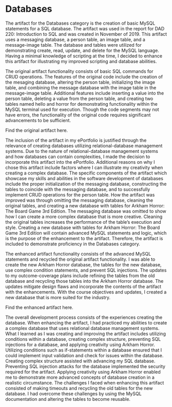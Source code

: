 # Databases

The artifact for the Databases category is the creation of basic MySQL statements for a SQL database. The artifact was used in the report for DAD 220: Introduction to SQL and was created in November of 2019. This artifact uses a messaging database, a person table, an image table, and a message-image table. The database and tables were utilized for demonstrating create, read, update, and delete for the MySQL language. Having a minimal knowledge of scripting at the time, I decided to enhance this artifact for illustrating my improved scripting and database abilities.

The original artifact functionality consists of basic SQL commands for CRUD operations. The features of the original code include the creation of the mesaging database, altering the person table, initializing the image table, and combining the message database with the image table in the message-image table. Additional features include inserting a value into the person table, deleting a value from the person table, and creating two tables named hello and horror for demonstrating functionality within the MySQL terminal used for execution. Though the code segments may not have errors, the functionality of the original code requires significant advancements to be sufficient. 


Find the original artifact here. 

The inclusion of the artifact in my ePortfolio is justified through the relevance of creating databases utilizing relational-database management systems. Due to the nature of relational-database management systems and how databases can contain complexities, I made the decision to incorporate this artifact into the ePortfolio. Additional reasons on why I chose this artifact include factors where I can illustrate my creativity when creating a complex database. The specific components of the artifact which showcase my skills and abilities in the software development of databases include the proper initialization of the messaging database, constructing the tables to coincide with the messaging database, and to successfully implement CRUD operations for the person table. How the artifact was improved was through omitting the messaging database, cleaning the original tables, and creating a new database with tables for Arkham Horror: The Board Game 3rd Edition. The messaging database was omitted to show how I can create a more complex database that is more creative. Cleaning the original tables increases the performance of the table’s execution and style. Creating a new database with tables for Arkham Horror: The Board Game 3rd Edition will contain advanced MySQL statements and logic, which is the purpose of the enhancement to the artifact. Therefore, the artifact is included to demonstrate proficiency in the Databases category. 

The enhanced artifact functionality consists of the advanced MySQL statements and recycled the original artifact functionality. I was able to create the new Arkham Horror database, the tables for the new database, use complex condition statements, and prevent SQL injections. The updates to my outcome-coverage plans include refining the tables from the old database and recycling those tables into the Arkham Horror database. The updates mitigate design flaws and incorporate the contents of the artifact with the enhancements. With the course objectives and updates, I created a new database that is more suited for the industry. 

Find the enhanced artifact here. 


The overall development process consists of the experiences creating the database. When enhancing the artifact, I had practiced my abilities to create a complex database that uses relational database management systems. What I learned as I was creating and improving the artifact includes utilizing conditions within a database, creating complex structure, preventing SQL injections for a database, and applying creativity using Arkham Horror. Utilizing conditions such as if-statements within a database ensured that I could implement input validation and check for issues within the database. Creating complex structure assisted with advancing my SQL database. Preventing SQL injection attacks for the database implemented the security required for the artifact. Applying creativity using Arkham Horror enabled me to demonstrate more advanced concepts of database creation in a realistic circumstance. The challenges I faced when enhancing this artifact consisted of making timeouts and recycling the old tables for the new database. I had overcome these challenges by using the MySQL documentation and altering the tables to become reusable. 
